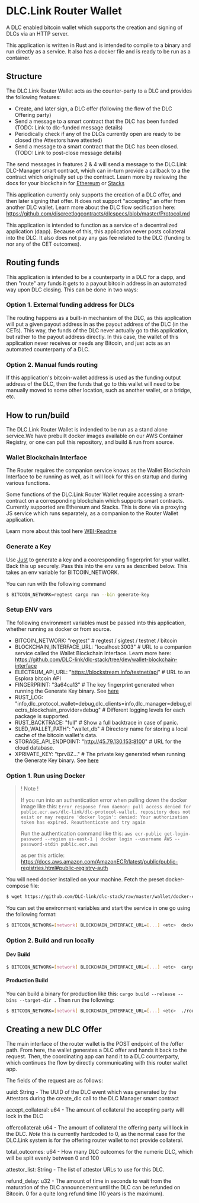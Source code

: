 # DLC.Link Router Wallet

A DLC enabled bitcoin wallet which supports the creation and signing of DLCs via an HTTP server.

This application is written in Rust and is intended to compile to a binary and run directly as a service. It also has a docker file and is ready to be run as a container.

## Structure

The DLC.Link Router Wallet acts as the counter-party to a DLC and provides the following features:

- Create, and later sign, a DLC offer (following the flow of the DLC Offering party)
- Send a message to a smart contract that the DLC has been funded (TODO: Link to dlc-funded message details)
- Periodically check if any of the DLCs currently open are ready to be closed (the Attestors have attested)
- Send a message to a smart contract that the DLC has been closed. (TODO: Link to post-close message details)

The send messages in features 2 & 4 will send a message to the DLC.Link DLC-Manager smart contract, which can in-turn provide a callback to a the contract which originally set up the contract. Learn more by reviewing the docs for your blockchain for [Ethereum](https://github.com/DLC-link/dlc-solidity) or [Stacks](https://github.com/DLC-link/dlc-clarity)

This application currently only supports the creation of a DLC offer, and then later signing that offer. It does not support "accepting" an offer from another DLC wallet. Learn more about the DLC flow secification here: https://github.com/discreetlogcontracts/dlcspecs/blob/master/Protocol.md

This application is intended to function as a service of a decentralized application (dapp). Because of this, this application never posts collateral into the DLC. It also does not pay any gas fee related to the DLC (funding tx nor any of the CET outcomes).

## Routing funds

This application is intended to be a counterparty in a DLC for a dapp, and then "route" any funds it gets to a payout bitcoin address in an automated way upon DLC closing. This can be done in two ways:

### Option 1. External funding address for DLCs

The routing happens as a built-in mechanism of the DLC, as this application will put a given payout address in as the payout address of the DLC (in the CETs). This way, the funds of the DLC never actually go to this application, but rather to the payout address directly. In this case, the wallet of this application never receives or needs any Bitcoin, and just acts as an automated counterparty of a DLC.

### Option 2. Manual funds routing

If this application's bitcoin-wallet address is used as the funding output address of the DLC, then the funds that go to this wallet will need to be manually moved to some other location, such as another wallet, or a bridge, etc.

## How to run/build

The DLC.Link Router Wallet is indended to be run as a stand alone service.We have prebuilt docker images available on our AWS Container Registry, or one can pull this repository, and build & run from source.

### Wallet Blockchain Interface

The Router requires the companion service knows as the Wallet Blockchain Interface to be running as well, as it will look for this on startup and during various functions.

Some functions of the DLC.Link Router Wallet require accessing a smart-contract on a corresponding blockchain which supports smart contracts. Currently supported are Ethereum and Stacks. This is done via a proxying JS service which runs separately, as a companion to the Router Wallet application.

Learn more about this tool here [WBI-Readme](https://github.com/DLC-link/dlc-stack/tree/master/wallet/wallet-blockchain-interface)

### Generate a Key

Use [Just](https://github.com/casey/just) to generate a key and a cooresponding fingerprint for your wallet. Back this up securely. Pass this into the env vars as described below. This takes an env variable for BITCOIN_NETWORK.

You can run with the following command

```sh
$ BITCOIN_NETWORK=regtest cargo run --bin generate-key
```

### Setup ENV vars

The following environment variables must be passed into this application, whether running as docker or from source.

- BITCOIN_NETWORK: "regtest" # regtest / sigtest / testnet / bitcoin
- BLOCKCHAIN_INTERFACE_URL: "localhost:3003" # URL to a companion service called the Wallet Blockchain Interface. Learn more here: https://github.com/DLC-link/dlc-stack/tree/dev/wallet-blockchain-interface
- ELECTRUM_API_URL: "https://blockstream.info/testnet/api" # URL to an Esplora bitcoin API
- FINGERPRINT: "3a64ca13" # The key fingerprint generated when running the Generate Key binary. See [here](#generate-a-key)
- RUST_LOG: "info,dlc_protocol_wallet=debug,dlc_clients=info,dlc_manager=debug,electrs_blockchain_provider=debug" # Different logging levels for each package is supported.
- RUST_BACKTRACE: "full" # Show a full backtrace in case of panic.
- SLED_WALLET_PATH": "wallet_db" # Directory name for storing a local cache of the bitcoin wallet's data.
- STORAGE_API_ENDPOINT: "http://45.79.130.153:8100" # URL for the cloud database.
- XPRIVATE_KEY: "tprv8Z..." # The private key generated when running the Generate Key binary. See [here](#generate-a-key)

### Option 1. Run using Docker

> ! Note !
>
> If you run into an authentication error when pulling down the docker image like this:
> `Error response from daemon: pull access denied for public.ecr.aws/dlc-link/dlc-protocol-wallet, repository does not exist or may require 'docker login': denied: Your authorization token has expired. Reauthenticate and try again`
>
> Run the authentication command like this:
> `aws ecr-public get-login-password --region us-east-1 | docker login --username AWS --password-stdin public.ecr.aws`
>
> as per this article: https://docs.aws.amazon.com/AmazonECR/latest/public/public-registries.html#public-registry-auth

You will need docker installed on your machine. Fetch the preset docker-compose file:

```bash
$ wget https://github.com/DLC-link/dlc-stack/raw/master/wallet/docker-compose.yml
```

You can set the environment variables and start the service in one go using the following format:

```sh
$ BITCOIN_NETWORK=[network] BLOCKCHAIN_INTERFACE_URL=[...] <etc>  docker compose up
```

### Option 2. Build and run locally

#### Dev Build

```sh
$ BITCOIN_NETWORK=[network] BLOCKCHAIN_INTERFACE_URL=[...] <etc>  cargo run
```

#### Production Build

You can build a binary for production like this:
`cargo build --release --bins --target-dir .` Then run the following:

```sh
$ BITCOIN_NETWORK=[network] BLOCKCHAIN_INTERFACE_URL=[...] <etc>  ./router-wallet
```

## Creating a new DLC Offer

The main interface of the router wallet is the POST endpoint of the /offer path. From here, the wallet generates a DLC offer and hands it back to the request. Then, the coordinating app can hand it to a DLC counterparty, which continues the flow by directly communicating with this router wallet app.

The fields of the request are as follows:

uuid: String - The UUID of the DLC event which was generated by the Attestors during the create_dlc call to the DLC Manager smart contract

accept_collateral: u64 - The amount of collateral the accepting party will lock in the DLC

offercollateral: u64 - The amount of collateral the offering party will lock in the DLC. _Note_ this is currently hardcoded to 0, as the normal case for the DLC.Link system is for the offering router wallet to not provide collateral.

total_outcomes: u64 - How many DLC outcomes for the numeric DLC, which will be split evenly between 0 and 100

attestor_list: String - The list of attestor URLs to use for this DLC.

refund_delay: u32 - The amount of time in seconds to wait from the maturation of the DLC announcement until the DLC can be refunded on Bitcoin. 0 for a quite long refund time (10 years is the maximum).
